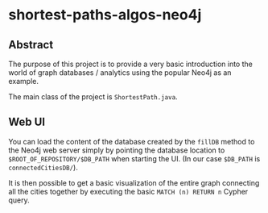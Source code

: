 # shortest-paths-algos-neo4j

## Abstract

The purpose of this project is to provide a very basic introduction into the world of 
graph databases / analytics using the popular Neo4j as an example.

The main class of the project is `ShortestPath.java`.

## Web UI

You can load the content of the database created by the `fillDB` method to the Neo4j web server simply by pointing the database 
location to `$ROOT_OF_REPOSITORY/$DB_PATH` when starting the UI.  (In our case `$DB_PATH` is `connectedCitiesDB/`).

It is then possible to get a basic visualization of the entire graph connecting all the cities together 
by executing the basic `MATCH (n) RETURN n` Cypher query.

